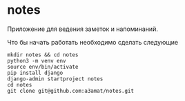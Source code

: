 # notes

Приложение для ведения заметок и напоминаний.

Что бы начать работать необходимо сделать следующие
```
mkdir notes && cd notes
python3 -m venv env
source env/bin/activate
pip install django
django-admin startproject notes
cd notes
git clone git@github.com:a3amat/notes.git
```
